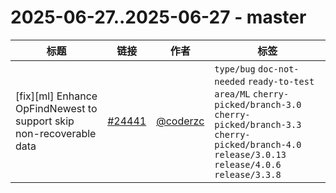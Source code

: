 # 2025-06-27..2025-06-27 - master
| 标题 | 链接 | 作者 | 标签 |
| - | :--: | :--: | - |
| [fix][ml] Enhance OpFindNewest to support skip non-recoverable data | [#24441](https://github.com/apache/pulsar/pull/24441) | [@coderzc](https://github.com/coderzc) | `type/bug` `doc-not-needed` `ready-to-test` `area/ML` `cherry-picked/branch-3.0` `cherry-picked/branch-3.3` `cherry-picked/branch-4.0` `release/3.0.13` `release/4.0.6` `release/3.3.8`  | 
